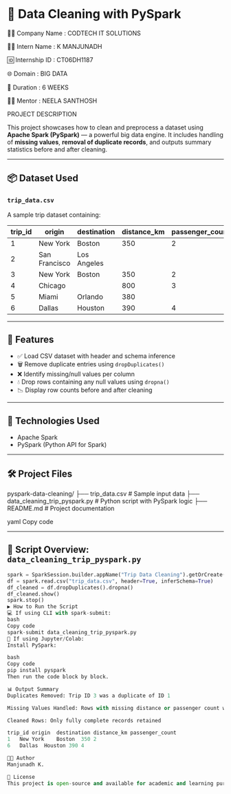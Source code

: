 # 🚀 Data Cleaning with PySpark
👨‍💼 Company Name : CODTECH IT SOLUTIONS

🧑‍🎓 Intern Name : K MANJUNADH

🆔 Internship ID : CT06DH1187

🌐 Domain : BIG DATA

📅 Duration : 6 WEEKS

👨‍🏫 Mentor : NEELA SANTHOSH

PROJECT DESCRIPTION

This project showcases how to clean and preprocess a dataset using **Apache Spark (PySpark)** — a powerful big data engine. It includes handling of **missing values**, **removal of duplicate records**, and outputs summary statistics before and after cleaning.

---

## 📦 Dataset Used

### `trip_data.csv`

A sample trip dataset containing:

| trip_id | origin        | destination   | distance_km | passenger_count |
|---------|---------------|---------------|-------------|-----------------|
| 1       | New York      | Boston        | 350         | 2               |
| 2       | San Francisco | Los Angeles   |             |                 |
| 3       | New York      | Boston        | 350         | 2               |
| 4       | Chicago       |               | 800         | 3               |
| 5       | Miami         | Orlando       | 380         |                 |
| 6       | Dallas        | Houston       | 390         | 4               |

---

## 🧪 Features

- ✅ Load CSV dataset with header and schema inference
- 🗑️ Remove duplicate entries using `dropDuplicates()`
- ❌ Identify missing/null values per column
- 💧 Drop rows containing any null values using `dropna()`
- 📉 Display row counts before and after cleaning

---

## 🧠 Technologies Used

- Apache Spark
- PySpark (Python API for Spark)

---

## 🛠️ Project Files

pyspark-data-cleaning/
├── trip_data.csv # Sample input data
├── data_cleaning_trip_pyspark.py # Python script with PySpark logic
├── README.md # Project documentation

yaml
Copy code

---

## 📜 Script Overview: `data_cleaning_trip_pyspark.py`

```python
spark = SparkSession.builder.appName("Trip Data Cleaning").getOrCreate()
df = spark.read.csv("trip_data.csv", header=True, inferSchema=True)
df_cleaned = df.dropDuplicates().dropna()
df_cleaned.show()
spark.stop()
▶️ How to Run the Script
💻 If using CLI with spark-submit:
bash
Copy code
spark-submit data_cleaning_trip_pyspark.py
📓 If using Jupyter/Colab:
Install PySpark:

bash
Copy code
pip install pyspark
Then run the code block by block.

📊 Output Summary
Duplicates Removed: Trip ID 3 was a duplicate of ID 1

Missing Values Handled: Rows with missing distance or passenger count were dropped

Cleaned Rows: Only fully complete records retained

trip_id	origin	destination	distance_km	passenger_count
1	New York	Boston	350	2
6	Dallas	Houston	390	4

🧑‍💻 Author
Manjunadh K.

📝 License
This project is open-source and available for academic and learning purposes.
